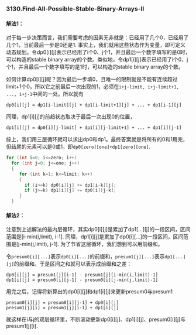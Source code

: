 ### 3130.Find-All-Possible-Stable-Binary-Arrays-II

#### 解法1：
对于每一步决策而言，我们需要考虑的因素无非就是：已经用了几个0，已经用了几个1，当前最后一步是0还是1. 事实上，我们就用这些状态作为变量，即可定义动态规划。令dp0[i][j]表示已经用了i个0、j个1，并且最后一个数字填写的是0时，可以构造的stable binary array的个数。类似地，令dp1[i][j]表示已经用了i个0、j个1，并且最后一个数字填写的是1时，可以构造的stable binary array的个数。

如何计算dp0[i][j]呢？因为最后一步填0，且唯一的限制就是不能有连续超过limit+1个0，所以它之前最后一次出现的1，必须在`i+j-limit, i+j-limit+1, ..., i+j-1`中间的一处。所以就有
```
dp0[i][j] = dp1[i-limit][j] + dp1[i-limit+1][j] + ... + dp1[i-1][j]
```
同理，dp1[i][j]的前趋状态取决于最后一次出现0的位置，
```
dp1[i][j] = dp0[i][j-limit] + dp1[i][j-limit+1] + ... + dp1[i][j-1]
```
综上，我们用三层循环就可以求出dp0和dp1。最终答案就是将所有的0和1用完，但结尾的元素可以是0或1，即`dp0[zero][one]+dp1[zero][one]`.
```cpp
for (int i=0; i<=zero; i++)
  for (int j=0; j<=one; j++)
  {
     for (int k=1; k<=limit; k++)
     {
       if (i>=k) dp0[i][j] += dp1[i-k][j];
       if (j>=k) dp1[i][j] += dp0[i][j-k];
     }
  }
```

#### 解法2：
注意到上述解法的最内层循环，其实dp0[i][j]是累加了dp1[...][j]的一段区间，区间范围是[i-min(i,limit), i-1]. 同理，dp1[i][j]是累加了dp0[i][...]的一段区间，区间范围是[j-min(j,limit), j-1]. 为了节省这层循环，我们想到可以用前缀和。

令`presum0[i][...]`表示`dp0[i][...]`的前缀和，`presum1[j][...]`表示`dp1[...][j]`的前缀和。于是区间之和就可以表示成前缀和之差：
```
dp0[i][j] = presum1[j][i-1] - presum1[j][i-min(i,limit)-1]
dp1[i][j] = presum0[i][j-1] - presum0[i][j-min(j,limit)-1]
```
用完之后，记得将新算出的dp0[i][j]和dp1[i][j]来更新presum0与presum1
```
presum0[i][j] = presum0[i][j-1] + dp0[i][j]
presum1[j][i] = presum1[j][i-1] + dp1[i][j]
```
就这样在i与j的双层循环里，不断滚动更新dp0[i][j]、dp1[i][j]、presum0[i][j]与presum1[j][i].
